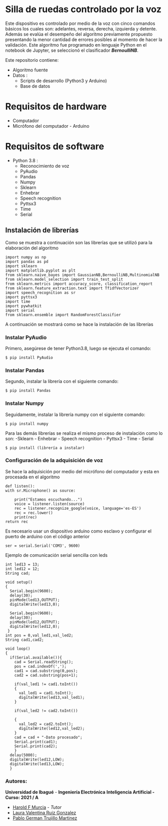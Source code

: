 # Silla de ruedas controlado por la voz 

Este dispositivo es controlado por medio de la voz con cinco comandos básicos los cuales son: adelantes, reversa, derecha, izquierda y detente. Además se evalúa el desempeño del algoritmo previamente propuesto presentando la menor cantidad de errores posibles al momento de hacer la validación. Este algoritmo fue programado en lenguaje Python en el notebook de Jupyter, se seleccionó el clasificador **_BernoulliNB_**.

Este repositorio contiene:
-   Algoritmo fuente
-   Datos :
    -  Scripts de desarrollo (Python3 y Arduino)
      -   Base de datos
# Requisitos de hardware
  -  Computador
  -   Micrófono del computador
     -  Arduino 
    
# Requisitos de software
-   Python 3.8 :
    -  Reconocimiento de voz 
    - PyAudio
    - Pandas
    - Numpy
    - Sklearn
    - Enhebrar
    - Speech recognition 
    - Pyttsx3
    - Time
    - Serial 
## Instalación de librerías 
Como se muestra a continuación son las librerías que se utilizó para la elaboración del algoritmo

    import numpy as np
    import pandas as pd
    import sklearn
    import matplotlib.pyplot as plt 
    from sklearn.naive_bayes import GaussianNB,BernoulliNB,MultinomialNB 
    from sklearn.model_selection import train_test_split
    from sklearn.metrics import accuracy_score, classification_report
    from sklearn.feature_extraction.text import TfidfVectorizer
    import speech_recognition as sr
    import pyttsx3
    import time
    import pywhatkit
    import serial
    from sklearn.ensemble import RandomForestClassifier
A continuación se mostrará como se hace la instalación de las librerías
### Instalar PyAudio

Primero, asegúrese de tener Python3.8, luego se ejecuta el comando:

    $ pip install PyAudio
  ### Instalar Pandas

Segundo, instalar la librería con el siguiente comando:

    $ pip install Pandas
### Instalar Numpy

Seguidamente, instalar la librería numpy con el siguiente comando:

    $ pip install numpy
Para las demás librerías se realiza el mismo proceso de instalación como lo son: 
     -Sklearn
    - Enhebrar
    - Speech recognition 
    - Pyttsx3
    - Time
    - Serial 

    $ pip install (librería a instalar)


### Configuración de la adquisición de voz
Se hace la adquisición por medio del micrófono del computador y esta en procesada en el algoritmo

    def listen():
    with sr.Microphone() as source:

        print("Estamos escuchando...")
        voice = listener.listen(source)
        rec = listener.recognize_google(voice, language='es-ES')
        rec = rec.lower()
        print(rec)
    return rec
   
  Es necesario usar un dispositivo arduino como esclavo y configurar el puerto de arduino con el código anterior
  

    ser = serial.Serial('COM3', 9600)
Ejemplo de comunicación serial sencilla con leds

    int led13 = 13;
    int led12 = 12;
    String cad;
    
    void setup()
    {    
      Serial.begin(9600);
      delay(30);
      pinMode(led13,OUTPUT);
      digitalWrite(led13,0);
     
      Serial.begin(9600);
      delay(30);
      pinMode(led12,OUTPUT);
      digitalWrite(led12,0);
     }
    int pos = 0,val_led1,val_led2;
    String cad1,cad2;
    
    void loop()  
    {
      if(Serial.available()){
        cad = Serial.readString();
        pos = cad.indexOf(',');
        cad1 = cad.substring(0,pos);
        cad2 = cad.substring(pos+1);
        
        if(val_led1 != cad1.toInt())
        {
          val_led1 = cad1.toInt();
          digitalWrite(led13,val_led1);
        }
        
        if(val_led2 != cad2.toInt())
        
        {
          val_led2 = cad2.toInt();
          digitalWrite(led12,val_led2);
        }
        cad = cad + "-Dato procesado";
        Serial.print(cad1);
        Serial.print(cad2);
        }
      delay(5000);
      digitalWrite(led12,LOW);
      digitalWrite(led13,LOW);
      }
      
### Autores:

**Universidad de Ibagué** - **Ingeniería Electrónica** **Inteligencia Artificial - Curso: 2021 / A**

-   [Harold F Murcia](http://haroldmurcia.com/) - _Tutor_
-   [Laura Valentina Ruiz Gonzalez](mailto:2420161037@estudiantesunibague.edu.co)
-   [Pablo German Trujillo Martinez](mailto:2420171041@estudiantesunibague.edu.co)




 
